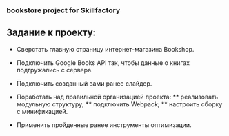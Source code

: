 ### bookstore project for Skillfactory

## Задание к проекту:

* Сверстать главную страницу интернет-магазина Bookshop.
* Подключить Google Books API так, чтобы данные о книгах подгружались с сервера.
* Подключить созданный вами ранее слайдер.

* Поработать над правильной организацией проекта:
** реализовать модульную структуру;
** подключить Webpack;
** настроить сборку с минификацией.
* Применить пройденные  ранее инструменты оптимизации.
